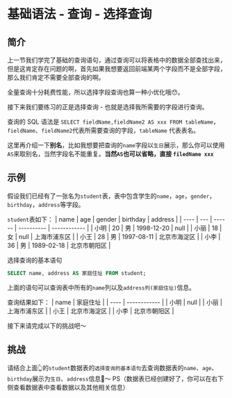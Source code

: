 # 基础语法 - 查询 - 选择查询

## 简介

上一节我们学完了基础的查询语句，通过查询可以将表格中的数据全部查找出来，但是这肯定存在问题的啊，首先如果我想要返回前端某两个字段而不是全部字段，那么我们肯定不需要全部查询的啊。

全量查询十分耗费性能，所以选择字段查询也算一种小优化哦😯。

接下来我们要练习的正是选择查询 - 也就是选择我所需要的字段进行查询。

查询的 SQL 语法是 `SELECT fieldName,fieldName2 AS xxx FROM tableName`，`fieldName`、`fieldName2`代表所需要查询的字段，`tableName` 代表表名。

这里再介绍一下**别名**，比如我想要把查询的`name`字段以`生日`展示，那么你可以使用`AS`来取别名，当然字段名不能重复。**当然`AS`也可以省略，直接 `filedName xxx`**

## 示例

假设我们已经有了一张名为`student`表，表中包含学生的`name`，`age`，`gender`，`birthday`，`address`等字段。

`student`表如下：
| name | age | gender | birthday | address |
| ---- | --- | ------ | ---------- | ------------ |
| 小明 | 20 | 男 | 1998-12-20 | null |
| 小丽 | 18 | 女 | null | 上海市浦东区 |
| 小王 | 28 | 男 | 1997-08-11 | 北京市海淀区 |
| 小李 | 36 | 男 | 1989-02-18 | 北京市朝阳区 |

选择查询的基本语句

```sql
SELECT name, address AS 家庭住址 FROM student;
```

上面的语句可以查询表中所有的`name`列以及`address列(家庭住址)`信息。

查询结果如下：
| name | 家庭住址 |
| ---- | ------------ |
| 小明 | null |
| 小丽 | 上海市浦东区 |
| 小王 | 北京市海淀区 |
| 小李 | 北京市朝阳区 |

接下来请完成以下的挑战吧～

## 挑战

请结合上面👆的`student`数据表的`选择查询的基本语句`去查询数据表的`name`、`age`、 `birthday`展示为`生日`、`address`信息🌈～
PS（数据表已经创建好了，你可以在右下侧查看数据表中查看数据以及其他相关信息）
